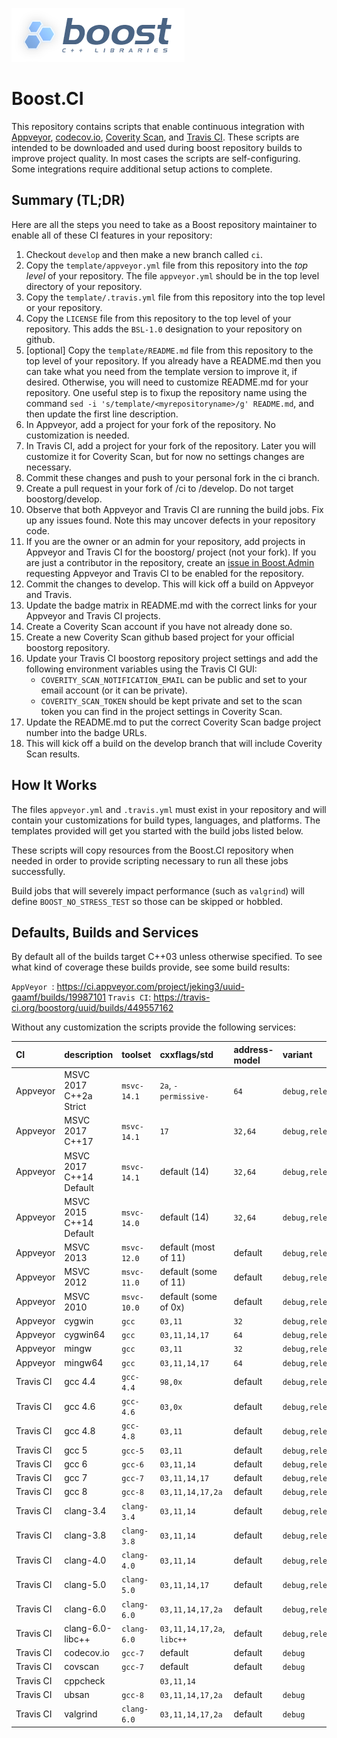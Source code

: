 ![Boost](images/boost.png  "Boost")

# Boost.CI #

This repository contains scripts that enable continuous integration with [Appveyor](https://www.appveyor.com/), [codecov.io](https://codecov.io/), 
[Coverity Scan](https://scan.coverity.com/), and [Travis CI](https://travis-ci.org/).  These scripts are intended to be downloaded and used during boost repository builds to improve project quality.  In most cases the scripts are self-configuring.  Some integrations require additional setup actions to complete.

## Summary (TL;DR) ##

Here are all the steps you need to take as a Boost repository maintainer to enable all of these CI features in your repository:

1. Checkout `develop` and then make a new branch called `ci`.
1. Copy the `template/appveyor.yml` file from this repository into the *top level* of your repository.  The file `appveyor.yml` should be in the top level directory of your repository.
1. Copy the `template/.travis.yml` file from this repository into the top level or your repository.
1. Copy the `LICENSE` file from this repository to the top level of your repository.  This adds the `BSL-1.0` designation to your repository on github.
1. [optional] Copy the `template/README.md` file from this repository to the top level of your repository.  If you already have a README.md then you can take what you need from the template version to improve it, if desired.  Otherwise, you will need to customize README.md for your repository.  One useful step is to fixup the repository name using the command `sed -i 's/template/<myrepositoryname>/g' README.md`, and then update the first line description.
1. In Appveyor, add a project for your fork of the repository.  No customization is needed.
1. In Travis CI, add a project for your fork of the repository.  Later you will customize it for Coverity Scan, but for now no settings changes are necessary.
1. Commit these changes and push to your personal fork in the ci branch.
1. Create a pull request in your fork of <myrepositoryname>/ci to <myrepositoryname>/develop.  Do not target boostorg/develop.
1. Observe that both Appveyor and Travis CI are running the build jobs.  Fix up any issues found.  Note this may uncover defects in your repository code.
1. If you are the owner or an admin for your repository, add projects in Appveyor and Travis CI for the boostorg/<myrepositoryname> project (not your fork).  If you are just a contributor in the repository, create an [issue in Boost.Admin](https://github.com/boostorg/admin/issues) requesting Appveyor and Travis CI to be enabled for the repository.
1. Commit the changes to develop.  This will kick off a build on Appveyor and Travis.
1. Update the badge matrix in README.md with the correct links for your Appveyor and Travis CI projects.
1. Create a Coverity Scan account if you have not already done so.
1. Create a new Coverity Scan github based project for your official boostorg repository.
1. Update your Travis CI boostorg repository project settings and add the following environment variables using the Travis CI GUI:
    * `COVERITY_SCAN_NOTIFICATION_EMAIL` can be public and set to your email account (or it can be private).
    * `COVERITY_SCAN_TOKEN` should be kept private and set to the scan token you can find in the project settings in Coverity Scan.
1. Update the README.md to put the correct Coverity Scan badge project number into the badge URLs.
1. This will kick off a build on the develop branch that will include Coverity Scan results.

## How It Works ##

The files `appveyor.yml` and `.travis.yml` must exist in your repository and will contain your customizations for build types, languages, and platforms.  The templates provided will get you started with the build jobs listed below.

These scripts will copy resources from the Boost.CI repository when needed in order to provide scripting necessary to run all these jobs successfully.

Build jobs that will severely impact performance (such as `valgrind`) will define `BOOST_NO_STRESS_TEST` so those can be skipped or hobbled.

## Defaults, Builds and Services ##

By default all of the builds target C++03 unless otherwise specified.
To see what kind of coverage these builds provide, see some build results:

`AppVeyor `: https://ci.appveyor.com/project/jeking3/uuid-gaamf/builds/19987101
`Travis CI`: https://travis-ci.org/boostorg/uuid/builds/449557162

Without any customization the scripts provide the following services:

| CI        | description             | toolset     | cxxflags/std                  | address-model | variant         |
| :-------- | :---------------------- | :---------- | :---------------------------- | :------------ | :-------------- |
| Appveyor  | MSVC 2017 C++2a Strict  | `msvc-14.1` | `2a`, `-permissive-`          | `64`          | `debug,release` |
| Appveyor  | MSVC 2017 C++17         | `msvc-14.1` | `17`                          | `32,64`       | `debug,release` |
| Appveyor  | MSVC 2017 C++14 Default | `msvc-14.1` | default (14)                  | `32,64`       | `debug,release` |
| Appveyor  | MSVC 2015 C++14 Default | `msvc-14.0` | default (14)                  | `32,64`       | `debug,release` |
| Appveyor  | MSVC 2013               | `msvc-12.0` | default (most of 11)          | default       | `debug,release` |
| Appveyor  | MSVC 2012               | `msvc-11.0` | default (some of 11)          | default       | `debug,release` |
| Appveyor  | MSVC 2010               | `msvc-10.0` | default (some of 0x)          | default       | `debug,release` |
| Appveyor  | cygwin                  | `gcc`       | `03,11`                       | `32`          | `debug,release` |
| Appveyor  | cygwin64                | `gcc`       | `03,11,14,17`                 | `64`          | `debug,release` |
| Appveyor  | mingw                   | `gcc`       | `03,11`                       | `32`          | `debug,release` |
| Appveyor  | mingw64                 | `gcc`       | `03,11,14,17`                 | `64`          | `debug,release` |
| Travis CI | gcc 4.4                 | `gcc-4.4`   | `98,0x`                       | default       | `debug,release` | 
| Travis CI | gcc 4.6                 | `gcc-4.6`   | `03,0x`                       | default       | `debug,release` | 
| Travis CI | gcc 4.8                 | `gcc-4.8`   | `03,11`                       | default       | `debug,release` | 
| Travis CI | gcc 5                   | `gcc-5`     | `03,11`                       | default       | `debug,release` | 
| Travis CI | gcc 6                   | `gcc-6`     | `03,11,14`                    | default       | `debug,release` | 
| Travis CI | gcc 7                   | `gcc-7`     | `03,11,14,17`                 | default       | `debug,release` | 
| Travis CI | gcc 8                   | `gcc-8`     | `03,11,14,17,2a`              | default       | `debug,release` | 
| Travis CI | clang-3.4               | `clang-3.4` | `03,11,14`                    | default       | `debug,release` | 
| Travis CI | clang-3.8               | `clang-3.8` | `03,11,14`                    | default       | `debug,release` | 
| Travis CI | clang-4.0               | `clang-4.0` | `03,11,14`                    | default       | `debug,release` | 
| Travis CI | clang-5.0               | `clang-5.0` | `03,11,14,17`                 | default       | `debug,release` | 
| Travis CI | clang-6.0               | `clang-6.0` | `03,11,14,17,2a`              | default       | `debug,release` | 
| Travis CI | clang-6.0-libc++        | `clang-6.0` | `03,11,14,17,2a`, `libc++`    | default       | `debug,release` | 
| Travis CI | codecov.io              | `gcc-7`     | default                       | default       | `debug`         |
| Travis CI | covscan                 | `gcc-7`     | default                       | default       | `debug`         |
| Travis CI | cppcheck                |             | `03,11,14`                    |               |                 |
| Travis CI | ubsan                   | `gcc-8`     | `03,11,14,17,2a`              | default       | `debug`         |
| Travis CI | valgrind                | `clang-6.0` | `03,11,14,17,2a`              | default       | `debug`         |
